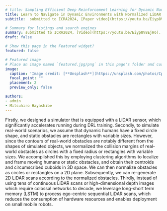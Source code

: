 ```yaml
---
# title: Sampling Efficient Deep Reinforcement Learning for Dynamic Navigation with Raw Laser Scans
title: Learn to Navigate in Dynamic Environments with Normalized LiDAR Scans
subtitle:  submitted to ICRA2024, [Paper video](https://youtu.be/Eiyp8V8EjWo).

# Summary for listings and search engines
summary: submitted to ICRA2024, [Video](https://youtu.be/Eiyp8V8EjWo).
draft: false

# Show this page in the Featured widget?
featured: false

# Featured image
# Place an image named `featured.jpg/png` in this page's folder and customize its options here.
image:
  caption: 'Image credit: [**Unsplash**](https://unsplash.com/photos/CpkOjOcXdUY)'
  focal_point: ""
  placement: 2
  preview_only: false

authors:
- admin
- Mitsuhiro Hayashibe
---
```


Firstly, we designed a simulator that is equipped with a LiDAR sensor, which significantly accelerates running during DRL training. Secondly, to simulate real-world scenarios, we assume that dynamic humans have a fixed circle shape, and static obstacles are rectangles with variable sizes. However, since the contours of real-world obstacles are notably different from the shapes of simulated objects, we normalized the collision margins of real-world obstacles as circles with a fixed radius or rectangles with variable sizes. We accomplished this by employing clustering algorithms to localize and frame moving humans or static obstacles, and obtain their centroids and circumscribed cuboids in 3D space. We can then normalize obstacles as circles or rectangles on a 2D plane. Subsequently, we can re-generate 2D LiDAR scans according to the normalized obstacles. Thirdly, instead of using tens of continuous LiDAR scans or high-dimensional depth images which require colossal networks to decode, we leverage long-short term memory (LSTM) to process ego-centric sequential LiDAR scans, which reduces the consumption of hardware resources and enables deployment on small mobile robots.
